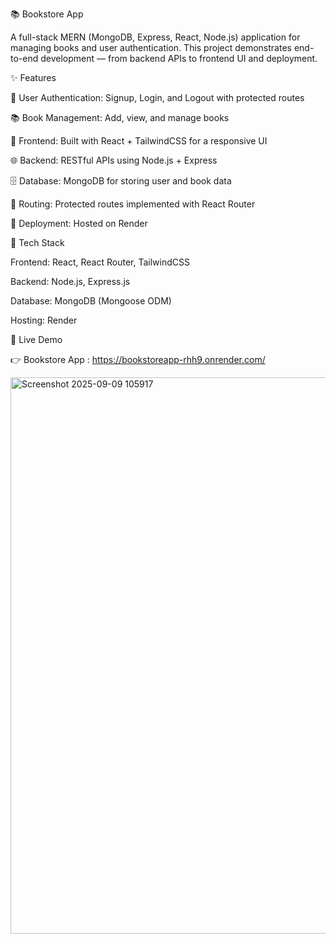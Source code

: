 📚 Bookstore App

A full-stack MERN (MongoDB, Express, React, Node.js) application for managing books and user authentication. This project demonstrates end-to-end development — from backend APIs to frontend UI and deployment.

✨ Features

🔑 User Authentication: Signup, Login, and Logout with protected routes

📚 Book Management: Add, view, and manage books

🎨 Frontend: Built with React + TailwindCSS for a responsive UI

🌐 Backend: RESTful APIs using Node.js + Express

🗄️ Database: MongoDB for storing user and book data

🔄 Routing: Protected routes implemented with React Router

🚀 Deployment: Hosted on Render

🔧 Tech Stack

Frontend: React, React Router, TailwindCSS

Backend: Node.js, Express.js

Database: MongoDB (Mongoose ODM)

Hosting: Render

🚀 Live Demo

👉 Bookstore App : https://bookstoreapp-rhh9.onrender.com/

<img width="1302" height="890" alt="Screenshot 2025-09-09 105917" src="https://github.com/user-attachments/assets/a79afe0a-5fa5-4d71-94e2-0f1bf2c0ffd0" />
